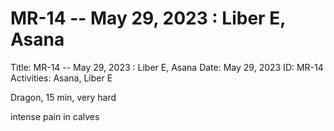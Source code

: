# MR-14 -- May 29, 2023 : Liber E, Asana

Title: MR-14 -- May 29, 2023 : Liber E, Asana
Date: May 29, 2023
ID: MR-14
Activities: Asana, Liber E

Dragon, 15 min, very hard

intense pain in calves